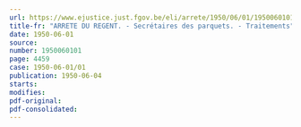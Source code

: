 ```yaml
---
url: https://www.ejustice.just.fgov.be/eli/arrete/1950/06/01/1950060101/justel
title-fr: "ARRETE DU REGENT. - Secrétaires des parquets. - Traitements"
date: 1950-06-01
source:
number: 1950060101
page: 4459
case: 1950-06-01/01
publication: 1950-06-04
starts:
modifies:
pdf-original:
pdf-consolidated:
---
```


